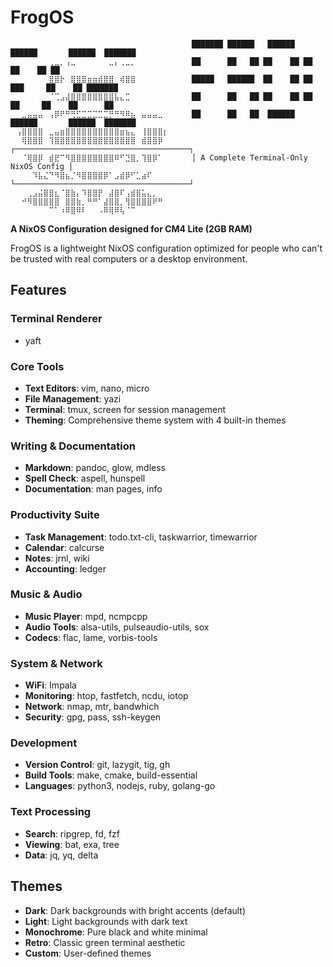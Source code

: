 # FrogOS

```
⠀⠀⠀⠀⠀⠀⠀⠀⠀⠀⠀⠀⠀⠀⠀⠀⠀⠀⠀⠀⠀⠀⠀⠀⠀⠀⠀⠀⠀⠀    ███████ ██████   ██████   ██████       ██████  ███████ 
⠀⠀⠀⠀⠀⠀⠀⢀⣀⡀⢠⣀⠀⠀⠀⠀⠀⠀⣀⡄⢀⣀⡀⠀⠀⠀⠀⠀⠀⠀    ██      ██   ██ ██    ██ ██           ██    ██ ██      
⠀⠀⠀⠀⠀⠀⠀⣿⣿⡗⠀⣿⣿⣿⣶⣶⣾⣿⣿⠀⢾⣿⣿⠀⠀⠀⠀⠀⠀⠀    █████   ██████  ██    ██ ██   ███     ██    ██ ███████ 
⠀⠀⠀⠀⠀⠀⠀⠈⢉⣠⣼⣿⣿⣿⣿⣿⣿⣿⣿⣧⣄⣉⠀⠀⠀⠀⠀⠀⠀⠀    ██      ██   ██ ██    ██ ██    ██     ██    ██      ██ 
⠀⠀⣀⣤⣤⣤⠀⢠⡿⠟⠛⢛⣋⣉⣉⣉⣉⣉⡛⠛⠻⠿⣦⠀⣤⣤⣤⣀⠀⠀    ██      ██   ██  ██████   ██████       ██████  ███████ 
⠀⢠⣿⣿⣿⣿⠀⣀⣤⣶⣿⣿⣿⣿⣿⣿⣿⣿⣿⣿⣶⣦⣄⠀⢸⣿⣿⣿⡆⠀                                                       
⠀⠀⢿⣿⣿⣿⠀⢹⣿⣿⣿⣿⣿⣿⣿⣿⣿⣿⣿⣿⣿⣿⣿⠀⣾⣿⣿⡿⠀⠀    ┌───────────────────────────────────────┐
⠀⠀⠈⢿⣿⡿⠀⣾⣟⠉⠻⣿⣿⣿⣿⣿⣿⣿⣿⠿⠋⣙⣿⡀⢹⣿⡿⠁⠀⠀    │ A Complete Terminal-Only NixOS Config │
⠀⠀⠀⠀⠹⣧⣌⠙⠻⣿⣦⡈⠻⣿⣿⣿⣿⡿⠁⣠⣾⡿⠋⣁⣴⠏⠀⠀⠀⠀    └───────────────────────────────────────┘
⠀⠀⠀⢀⣠⣬⣿⣿⣆⠈⣿⣷⡄⠹⣿⣿⡟⠀⣼⣿⠏⢠⣾⣿⣥⣄⡀⠀⠀⠀
⠀⠀⠚⠻⣿⣿⣿⣿⣿⠀⣿⣿⣷⡀⠛⠛⠁⣼⣿⣿⡀⢻⣿⣿⣿⣿⠟⠛⠀⠀
⠀⠀⠀⠀⠀⠀⠀⠉⠁⠰⠿⣿⠿⠇⠀⠀⠠⠿⢿⠿⢧⠈⠉⠀⠀⠀⠀⠀⠀⠀⠀⠀⠀⠀⠀⠀⠀⠀⠀⠀⠀⠀⠀⠀⠀
```


**A NixOS Configuration designed for CM4 Lite (2GB RAM)**

FrogOS is a lightweight NixOS configuration optimized for people who can't be trusted with real computers or a desktop environment.

## Features
### Terminal Renderer
- yaft
### Core Tools
- **Text Editors**: vim, nano, micro
- **File Management**: yazi
- **Terminal**: tmux, screen for session management
- **Theming**: Comprehensive theme system with 4 built-in themes

### Writing & Documentation
- **Markdown**: pandoc, glow, mdless
- **Spell Check**: aspell, hunspell
- **Documentation**: man pages, info

### Productivity Suite
- **Task Management**: todo.txt-cli, taskwarrior, timewarrior
- **Calendar**: calcurse
- **Notes**: jrnl, wiki
- **Accounting**: ledger

### Music & Audio
- **Music Player**: mpd, ncmpcpp
- **Audio Tools**: alsa-utils, pulseaudio-utils, sox
- **Codecs**: flac, lame, vorbis-tools

### System & Network
- **WiFi**: Impala
- **Monitoring**: htop, fastfetch, ncdu, iotop
- **Network**: nmap, mtr, bandwhich
- **Security**: gpg, pass, ssh-keygen

### Development
- **Version Control**: git, lazygit, tig, gh
- **Build Tools**: make, cmake, build-essential
- **Languages**: python3, nodejs, ruby, golang-go

### Text Processing
- **Search**: ripgrep, fd, fzf
- **Viewing**: bat, exa, tree
- **Data**: jq, yq, delta

## Themes
- **Dark**: Dark backgrounds with bright accents (default)
- **Light**: Light backgrounds with dark text
- **Monochrome**: Pure black and white minimal
- **Retro**: Classic green terminal aesthetic
- **Custom**: User-defined themes
